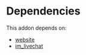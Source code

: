 # Dependencies

This addon depends on:

- [website](https://github.com/bringout/oca-ocb-website/tree/0c65a6ede633c07618d188acfeda4f91a033e24f/odoo-bringout-oca-ocb-website)
- [im_livechat](https://github.com/bringout/oca-ocb-mail/tree/02fdd552d10d9117945a8508fb2d2777e8dba179/odoo-bringout-oca-ocb-im_livechat)
